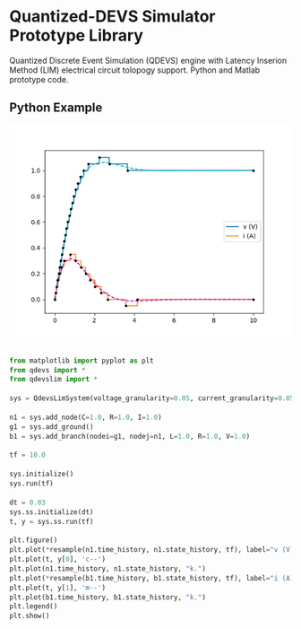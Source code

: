 # Quantized-DEVS Simulator Prototype Library

Quantized Discrete Event Simulation (QDEVS) engine with Latency Inserion Method (LIM) electrical circuit tolopogy support. Python and Matlab prototype code.

## Python Example

![plot1.png](img/plot1.png?raw=true "RLC Circuit Simulation Output")

```python

from matplotlib import pyplot as plt
from qdevs import *
from qdevslim import *

sys = QdevsLimSystem(voltage_granularity=0.05, current_granularity=0.05);

n1 = sys.add_node(C=1.0, R=1.0, I=1.0)
g1 = sys.add_ground()
b1 = sys.add_branch(nodei=g1, nodej=n1, L=1.0, R=1.0, V=1.0)

tf = 10.0

sys.initialize()
sys.run(tf)

dt = 0.03
sys.ss.initialize(dt)
t, y = sys.ss.run(tf)

plt.figure()
plt.plot(*resample(n1.time_history, n1.state_history, tf), label="v (V)")
plt.plot(t, y[0], 'c--')
plt.plot(n1.time_history, n1.state_history, "k.")
plt.plot(*resample(b1.time_history, b1.state_history, tf), label="i (A)")
plt.plot(t, y[1], 'm--')
plt.plot(b1.time_history, b1.state_history, "k.")
plt.legend()
plt.show()

```

